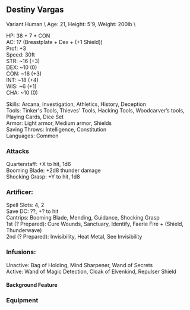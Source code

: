 ## Destiny Vargas
Variant Human \ 
Age: 21, Height: 5'9, Weight: 200lb \

HP: 38 + 7 * CON \
AC: 17 (Breastplate + Dex + (+1 Shield)) \
Prof: +3 \
Speed: 30ft\
STR: ~16 (+3) \
DEX: ~10 (0) \
CON: ~16 (+3) \
INT: ~18 (+4) \
WIS: ~6 (+1) \
CHA: ~10 (0) 

Skills: Arcana, Investigation, Athletics, History, Deception \
Tools: Tinker's Tools, Thieves' Tools, Hacking Tools, Woodcarver’s tools, Playing Cards, Dice Set \
Armor: Light armor, Medium armor, Shields \
Saving Throws: Intelligence, Constitution \
Languages: Common

### Attacks
Quarterstaff: +X to hit, 1d6 \
Booming Blade: +2d8 thunder damage \
Shocking Grasp: +Y to hit, 1d8

### Artificer: 
Spell Slots: 4, 2 \
Save DC: ??, +? to hit \
Cantrips: Booming Blade, Mending, Guidance, Shocking Grasp \
1st (? Prepared): Cure Wounds, Sanctuary, Identify, Faerie Fire + (Shield, Thunderwave) \
2nd (? Prepared): Invisibility, Heat Metal, See Invisibility

### Infusions: 
Unactive: Bag of Holding, Mind Sharpener, Wand of Secrets \
Active: Wand of Magic Detection, Cloak of Elvenkind, Repulser Shield

#### Background Feature

### Equipment


